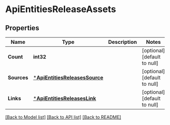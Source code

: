# ApiEntitiesReleaseAssets

## Properties
Name | Type | Description | Notes
------------ | ------------- | ------------- | -------------
**Count** | **int32** |  | [optional] [default to null]
**Sources** | [***ApiEntitiesReleasesSource**](API_Entities_Releases_Source.md) |  | [optional] [default to null]
**Links** | [***ApiEntitiesReleasesLink**](API_Entities_Releases_Link.md) |  | [optional] [default to null]

[[Back to Model list]](../README.md#documentation-for-models) [[Back to API list]](../README.md#documentation-for-api-endpoints) [[Back to README]](../README.md)


